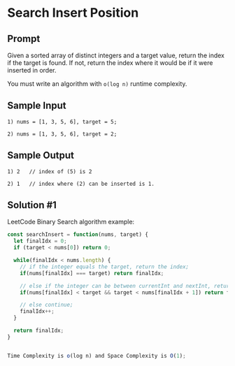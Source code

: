 # Search Insert Position

## Prompt

Given a sorted array of distinct integers and a target value, return the index if the target is found. If not, return the index where it would be if it were inserted in order.

You must write an algorithm with `o(log n)` runtime complexity.

## Sample Input

```
1) nums = [1, 3, 5, 6], target = 5;

2) nums = [1, 3, 5, 6], target = 2;
```

## Sample Output

```
1) 2   // index of (5) is 2

2) 1   // index where (2) can be inserted is 1.
```

## Solution #1

LeetCode Binary Search algorithm example:

```js
const searchInsert = function(nums, target) {
  let finalIdx = 0;
  if (target < nums[0]) return 0;

  while(finalIdx < nums.length) {
    // if the integer equals the target, return the index;
    if(nums[finalIdx] === target) return finalIdx;

    // else if the integer can be between currentInt and nextInt, return nextInt index;
    if(nums[finalIdx] < target && target < nums[finalIdx + 1]) return finalIdx + 1;

    // else continue;
    finalIdx++;
  }

  return finalIdx;
}


Time Complexity is o(log n) and Space Complexity is O(1);
```
